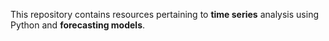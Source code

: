 This repository contains resources pertaining to **time series** analysis using Python and **forecasting models**.
